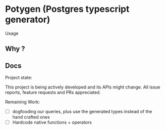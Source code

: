 # Potygen (Postgres typescript generator)

Usage

## Why ?

## Docs

Project state:

This project is being actively developed and its APIs might change. All issue reports, feature requests and PRs appreciated.

Remaining Work:

- [ ] dogfooding our queries, plus use the generated types instead of the hand crafted ones
- [ ] Hardcode native functions + operators
